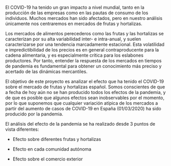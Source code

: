 El COVID-19 ha tenido un gran impacto a nivel mundial, tanto en la producción de las empresas como en las pautas de consumo de los individuos. Muchos mercados han sido afectados, pero en nuestro análisis únicamente nos centraremos en mercados de frutas y hortalizas.

Los mercados de alimentos perecederos como las frutas y las hortalizas se caracterizan por su alta variabilidad inter- e intra-anual, y suelen caracterizarse por una tendencia marcadamente estacional. Esta volatilidad e impredictibilidad de los precios es en general contraproducente para la cadena alimentaria, y es especialmente crítica para los eslabones productores. Por tanto, entender la respuesta de los mercados en tiempos de pandemia es fundamental para obtener un conocimiento más preciso y acertado de las dinámicas mercantiles.

El objetivo de este proyecto es analizar el efecto que ha tenido el COVID-19 sobre el mercado de frutas y hortalizas español. Somos conscientes de que a fecha de hoy aún no se han producido todos los efectos de la pandemia, y de que es posible que algunos efectos sean inobservables por el momento, por lo que suponemos que cualquier variación atípica de los mercados a partir del aumento de casos de COVID-19 en España (01/03/2020) ha sido producido por la pandemia.

El análisis del efecto de la pandemia se ha realizado desde 3 puntos de vista diferentes:

* Efecto sobre diferentes frutas y hortalizas

* Efecto en cada comunidad autónoma

* Efecto sobre el comercio exterior
